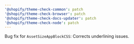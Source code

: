 ```yaml
---
'@shopify/theme-check-common': patch
'@shopify/theme-check-browser': patch
'@shopify/theme-check-docs-updater': patch
'@shopify/theme-check-node': patch
---
```


Bug fix for `AssetSizeAppBlockCSS`: Corrects underlining issues.

